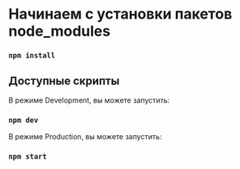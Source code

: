 # Начинаем с установки пакетов node_modules 

### `npm install`

## Доступные скрипты

В режиме Development, вы можете запустить:

### `npm dev`

В режиме Production, вы можете запустить:

### `npm start`

